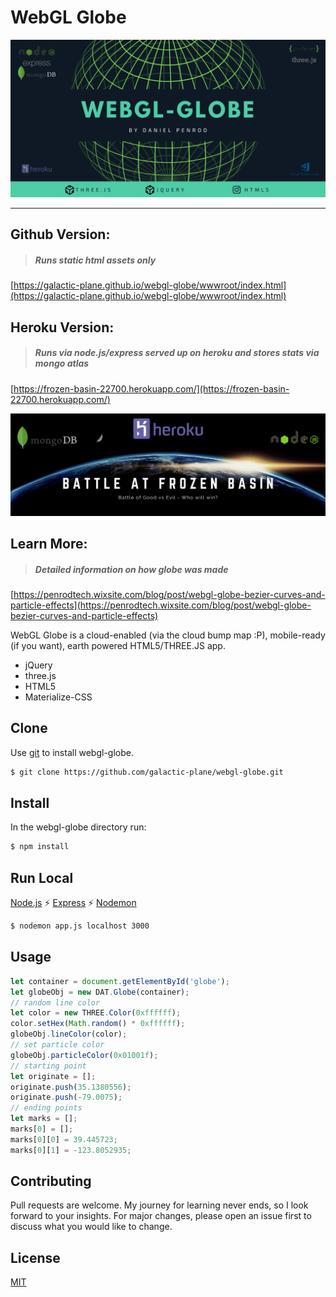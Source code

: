 # WebGL Globe

![Project Logo](infographic.png)

---

## Github Version:
> ##### Runs static html assets only

[https://galactic-plane.github.io/webgl-globe/wwwroot/index.html](https://galactic-plane.github.io/webgl-globe/wwwroot/index.html)

## Heroku Version:
> ##### Runs via node.js/express served up on heroku and stores stats via mongo atlas

[https://frozen-basin-22700.herokuapp.com/](https://frozen-basin-22700.herokuapp.com/)

![Heroku Version](frozenbasin.png)

## Learn More:
> ##### Detailed information on how globe was made 

[https://penrodtech.wixsite.com/blog/post/webgl-globe-bezier-curves-and-particle-effects](https://penrodtech.wixsite.com/blog/post/webgl-globe-bezier-curves-and-particle-effects)

WebGL Globe is a cloud-enabled (via the cloud bump map :P), mobile-ready (if you want), earth powered HTML5/THREE.JS app.

  - jQuery
  - three.js
  - HTML5
  - Materialize-CSS

## Clone
Use [git](https://git-scm.com/downloads) to install webgl-globe.

```bash
$ git clone https://github.com/galactic-plane/webgl-globe.git
```
## Install
In the webgl-globe directory run:
```bash
$ npm install
```
## Run Local 
[Node.js](https://nodejs.org/en/download/) :zap: [Express](https://expressjs.com/en/starter/installing.html) :zap: [Nodemon](https://www.npmjs.com/package/nodemon)
```bash
$ nodemon app.js localhost 3000
```
## Usage

```javascript
let container = document.getElementById('globe');
let globeObj = new DAT.Globe(container);
// random line color
let color = new THREE.Color(0xffffff);
color.setHex(Math.random() * 0xffffff);
globeObj.lineColor(color);
// set particle color
globeObj.particleColor(0x01001f);
// starting point
let originate = [];
originate.push(35.1380556);
originate.push(-79.0075);
// ending points
let marks = [];
marks[0] = [];
marks[0][0] = 39.445723;
marks[0][1] = -123.8052935;
```
## Contributing
Pull requests are welcome. My journey for learning never ends, so I look forward to your insights.  For major changes, please open an issue first to discuss what you would like to change.

## License
[MIT](https://choosealicense.com/licenses/mit/)


